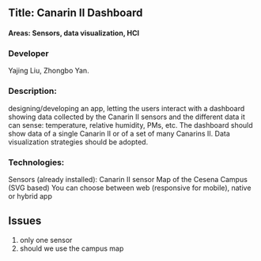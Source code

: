 ## Title: Canarin II Dashboard
#### Areas: Sensors, data visualization, HCI

### Developer

Yajing Liu, Zhongbo Yan.

### Description: 

designing/developing an app, letting the users interact with a dashboard showing data collected by the Canarin II sensors and the different data it can sense: temperature, relative humidity, PMs, etc. The dashboard should show data of a single Canarin II or of a set of many Canarins II. Data visualization strategies should be adopted.

### Technologies: 

Sensors (already installed): Canarin II sensor
Map of the Cesena Campus (SVG based)
You can choose between web (responsive for mobile), native or hybrid app

## Issues

1. only one sensor
2. should we use the campus map
